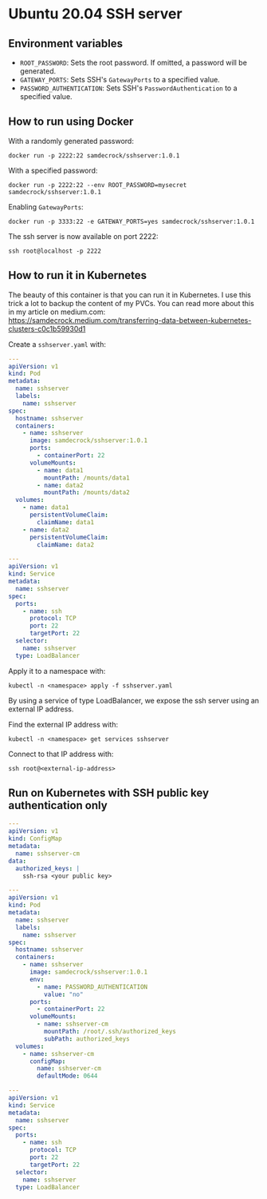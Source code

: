 # Ubuntu 20.04 SSH server


## Environment variables

* `ROOT_PASSWORD`: Sets the root password. If omitted, a password will be generated.
* `GATEWAY_PORTS`: Sets SSH's `GatewayPorts` to a specified value.
* `PASSWORD_AUTHENTICATION`: Sets  SSH's `PasswordAuthentication` to a specified value.

## How to run using Docker

With a randomly generated password:

```
docker run -p 2222:22 samdecrock/sshserver:1.0.1
```

With a specified password:
```
docker run -p 2222:22 --env ROOT_PASSWORD=mysecret samdecrock/sshserver:1.0.1
```

Enabling `GatewayPorts`:
```
docker run -p 3333:22 -e GATEWAY_PORTS=yes samdecrock/sshserver:1.0.1
```

The ssh server is now available on port 2222:
```
ssh root@localhost -p 2222
```

## How to run it in Kubernetes

The beauty of this container is that you can run it in Kubernetes. I use this trick a lot to backup the content of my PVCs. You can read more about this in my article on medium.com: https://samdecrock.medium.com/transferring-data-between-kubernetes-clusters-c0c1b59930d1

Create a `sshserver.yaml` with:


```yaml
---
apiVersion: v1
kind: Pod
metadata:
  name: sshserver
  labels:
    name: sshserver
spec:
  hostname: sshserver
  containers:
    - name: sshserver
      image: samdecrock/sshserver:1.0.1
      ports:
        - containerPort: 22
      volumeMounts:
        - name: data1
          mountPath: /mounts/data1
        - name: data2
          mountPath: /mounts/data2
  volumes:
    - name: data1
      persistentVolumeClaim:
        claimName: data1
    - name: data2
      persistentVolumeClaim:
        claimName: data2

---
apiVersion: v1
kind: Service
metadata:
  name: sshserver
spec:
  ports:
    - name: ssh
      protocol: TCP
      port: 22
      targetPort: 22
  selector:
    name: sshserver
  type: LoadBalancer
```

Apply it to a namespace with:

	kubectl -n <namespace> apply -f sshserver.yaml

By using a service of type LoadBalancer, we expose the ssh server using an external IP address.

Find the external IP address with:

	kubectl -n <namespace> get services sshserver

Connect to that IP address with:

	ssh root@<external-ip-address>

## Run on Kubernetes with SSH public key authentication only

```yaml
---
apiVersion: v1
kind: ConfigMap
metadata:
  name: sshserver-cm
data:
  authorized_keys: |
    ssh-rsa <your public key>

---
apiVersion: v1
kind: Pod
metadata:
  name: sshserver
  labels:
    name: sshserver
spec:
  hostname: sshserver
  containers:
    - name: sshserver
      image: samdecrock/sshserver:1.0.1
      env:
        - name: PASSWORD_AUTHENTICATION
          value: "no"
      ports:
        - containerPort: 22
      volumeMounts:
        - name: sshserver-cm
          mountPath: /root/.ssh/authorized_keys
          subPath: authorized_keys
  volumes:
    - name: sshserver-cm
      configMap:
        name: sshserver-cm
        defaultMode: 0644

---
apiVersion: v1
kind: Service
metadata:
  name: sshserver
spec:
  ports:
    - name: ssh
      protocol: TCP
      port: 22
      targetPort: 22
  selector:
    name: sshserver
  type: LoadBalancer
```
